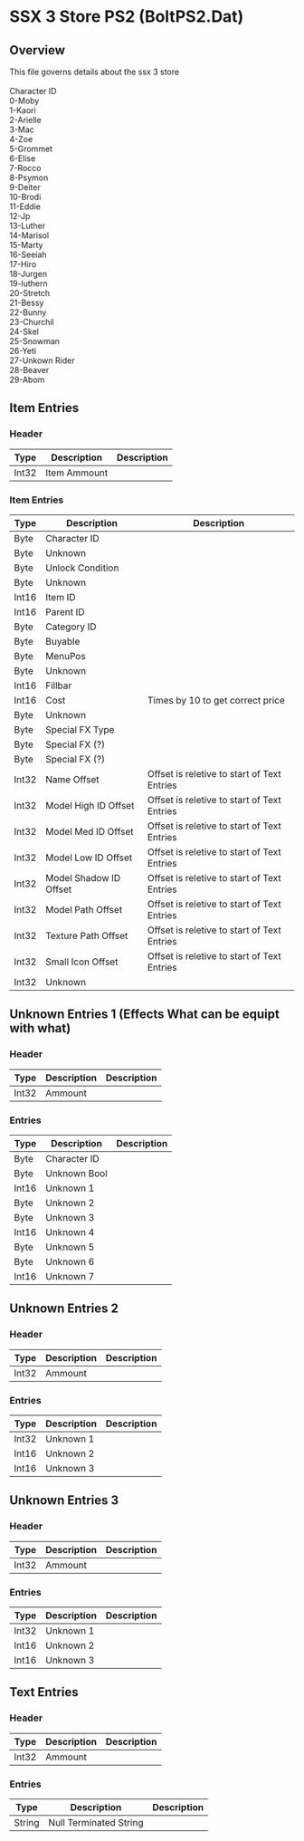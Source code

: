 # SSX 3 Store PS2 (BoltPS2.Dat)
## Overview
This file governs details about the ssx 3 store <br>
<br>
Character ID<br>
0-Moby<br>
1-Kaori<br>
2-Arielle<br>
3-Mac<br>
4-Zoe<br>
5-Grommet<br>
6-Elise<br>
7-Rocco<br>
8-Psymon<br>
9-Deiter<br>
10-Brodi<br>
11-Eddie<br>
12-Jp<br>
13-Luther<br>
14-Marisol<br>
15-Marty<br>
16-Seeiah<br>
17-Hiro<br>
18-Jurgen<br>
19-luthern<br>
20-Stretch<br>
21-Bessy<br>
22-Bunny<br>
23-Churchil<br>
24-Skel<br>
25-Snowman<br>
26-Yeti<br>
27-Unkown Rider<br>
28-Beaver<br>
29-Abom<br>

## Item Entries 
### Header
| Type   | Description                          | Description             |
|--------|--------------------------------------|-----------------|
| Int32  | Item Ammount      |                 |

### Item Entries
| Type   | Description                          | Description             |
|--------|--------------------------------------|-----------------|
| Byte  | Character ID      |                 |
| Byte  | Unknown     |                 |
| Byte  | Unlock Condition      |                 |
| Byte  | Unknown     |                 |
| Int16  | Item ID      |                 |
| Int16  | Parent ID      |                 |
| Byte  | Category ID     |                 |
| Byte  | Buyable      |                 |
| Byte  | MenuPos     |                 |
| Byte  | Unknown     |                 |
| Int16  | Fillbar      |                 |
| Int16  | Cost      | Times by 10 to get correct price                 |
| Byte  | Unknown     |                 |
| Byte  | Special FX Type     |                 |
| Byte  | Special FX (?)     |                 |
| Byte  | Special FX (?)     |                 |
| Int32  | Name Offset      | Offset is reletive to start of Text Entries                |
| Int32  | Model High ID Offset      | Offset is reletive to start of Text Entries                |
| Int32  | Model Med ID Offset      | Offset is reletive to start of Text Entries                |
| Int32  | Model Low ID Offset      | Offset is reletive to start of Text Entries                |
| Int32  | Model Shadow ID Offset      | Offset is reletive to start of Text Entries                |
| Int32  | Model Path Offset      | Offset is reletive to start of Text Entries                |
| Int32  | Texture Path Offset      | Offset is reletive to start of Text Entries                |
| Int32  | Small Icon Offset      | Offset is reletive to start of Text Entries                |
| Int32  | Unknown      |                 |

## Unknown Entries 1 (Effects What can be equipt with what)
### Header
| Type   | Description                          | Description             |
|--------|--------------------------------------|-----------------|
| Int32  | Ammount      |                 |

### Entries
| Type   | Description                          | Description             |
|--------|--------------------------------------|-----------------|
| Byte  | Character ID      |                 |
| Byte  | Unknown Bool     |                 |
| Int16  | Unknown 1      |                  |
| Byte  | Unknown 2      |                 |
| Byte  | Unknown 3      |                 |
| Int16  | Unknown 4      |                  |
| Byte  | Unknown 5      |                 |
| Byte  | Unknown 6      |                 |
| Int16  | Unknown 7      |                  |

## Unknown Entries 2 
### Header
| Type   | Description                          | Description             |
|--------|--------------------------------------|-----------------|
| Int32  | Ammount      |                 |

### Entries
| Type   | Description                          | Description             |
|--------|--------------------------------------|-----------------|
| Int32  | Unknown 1      |                 |
| Int16  | Unknown 2      |                 |
| Int16  | Unknown 3      |                  |

## Unknown Entries 3 
### Header
| Type   | Description                          | Description             |
|--------|--------------------------------------|-----------------|
| Int32  | Ammount      |                 |

### Entries
| Type   | Description                          | Description             |
|--------|--------------------------------------|-----------------|
| Int32  | Unknown 1      |                 |
| Int16  | Unknown 2      |                 |
| Int16  | Unknown 3      |                  |

## Text Entries
### Header
| Type   | Description                          | Description             |
|--------|--------------------------------------|-----------------|
| Int32  | Ammount      |                 |

### Entries
| Type   | Description                          | Description             |
|--------|--------------------------------------|-----------------|
| String  | Null Terminated String      |                 |
